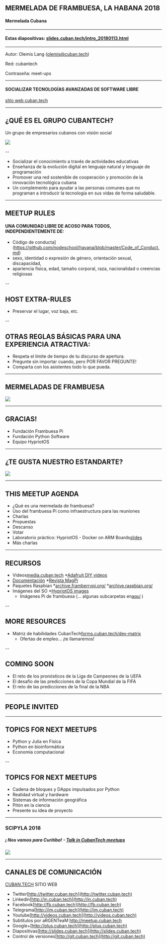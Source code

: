 

## MERMELADA DE FRAMBUESA, LA HABANA 2018
#### Mermelada Cubana

----------------

#### Estas diapositivas: [slides.cuban.tech/intro_20180113.html](http://slides.cuban.tech/intro_20180113.html)

------------

Autor: Olemis Lang (olemis@cuban.tech)

Red: cubantech

Contraseña: meet-ups

------------

#### SOCIALIZAR TECNOLOGÍAS AVANZADAS DE SOFTWARE LIBRE

[sitio web cuban.tech](http://cuban.tech)

---

## ¿QUÉ ES EL GRUPO CUBANTECH?

Un grupo de empresarios cubanos con visión social

![](img/cubantech.map.png)

--

- Socializar el conocimiento a través de actividades educativas
- Enseñanza de la evolución digital en lenguaje natural y lenguaje de programación
- Promover una red sostenible de cooperación y promoción de la innovación tecnológica cubana
- Un complemento para ayudar a las personas comunes que no programan a introducir la tecnología en sus vidas de forma saludable.

---

## MEETUP RULES

#### UNA COMUNIDAD LIBRE DE ACOSO PARA TODOS, INDEPENDIENTEMENTE DE:

- Código de conducta] (https://github.com/nodeschool/havana/blob/master/Code_of_Conduct.md)
- sexo, identidad o expresión de género, orientación sexual, discapacidad,
- apariencia física, edad, tamaño corporal, raza, nacionalidad o creencias religiosas

--

## HOST EXTRA-RULES

- Preservar el lugar, voz baja, etc.

--

## OTRAS REGLAS BÁSICAS PARA UNA EXPERIENCIA ATRACTIVA:

- Respeta el límite de tiempo de tu discurso de apertura.
- Pregunte sin importar cuando, pero POR FAVOR PREGUNTE!
- Comparta con los asistentes todo lo que pueda.

---

## MERMELADAS DE FRAMBUESA

![](img/rpi.jams.map.201803.png)

---

## GRACIAS!

- Fundación Frambuesa Pi
- Fundación Python Software
- Equipo HypriotOS

---

## ¿TE GUSTA NUESTRO ESTANDARTE?

![](img/rpi.cuba.banner.png)

---

## THIS MEETUP AGENDA

- ¿Qué es una mermelada de frambuesa?
- Uso del frambuesa Pi como infraestructura para las reuniones
- Charlas
- Propuestas
- Descanso
- Votar
- Laboratorio práctico: HypriotOS - Docker on ARM Boards[slides](docker-stuff/hypriot)
- Más charlas

---

## RECURSOS

- Videos[media.cuban.tech](http://media.cuban.tech)
  *[Adafruit DIY videos](http://videos.cuban.tech/Adafruit.Liked.videos/)
- [Documentación](ftp://qnap01.local/Public/docs/)
  *[Revista MagPi](ftp://qnap01.local/Public/docs/magpi)
- Paquetes Raspbian
  *[archive.framberrypi.org/](http://archive.raspberrypi.org/)
  *[archive.raspbian.org/](http://archive.raspbian.org/)
- Imágenes del SO
  *[HypriotOS images](ftp://qnap01.local/Public/os/hypriot)
  * Imágenes Pi de frambuesa (... algunas subcarpetas en[aquí](ftp://qnap01.local/Public/os/) )

--

## MORE RESOURCES

- Matriz de habilidades CubanTech[forms.cuban.tech/dev-matrix](http://forms.cuban.tech/dev-matrix)
  * Ofertas de empleo... ¡te llamaremos!

--

## COMING SOON

- El reto de los pronósticos de la Liga de Campeones de la UEFA
- El desafío de las predicciones de la Copa Mundial de la FIFA
- El reto de las predicciones de la final de la NBA

---

## PEOPLE INVITED

---

## TOPICS FOR NEXT MEETUPS

- Python y Julia en Física
- Python en bioinformática
- Economía computacional

--

## TOPICS FOR NEXT MEETUPS

- Cadena de bloques y DApps impulsados por Python
- Realidad virtual y hardware
- Sistemas de información geográfica
- Pitón en la ciencia
- Presente su idea de proyecto

---

### SCIPYLA 2018

##### &iexcl; Nos vamos para Curitiba! - [Talk in CubanTech meetups](http://forms.cuban.tech/cubantech-speak)

![](img/scipyla2018.annonce.png)

---

## CANALES DE COMUNICACIÓN

[CUBAN.TECH](http://cuban.tech) SITIO WEB

- Twitter[http://twitter.cuban.tech](http://twitter.cuban.tech)
- Linkedin[http://in.cuban.tech](http://in.cuban.tech)
- Facebook[http://fb.cuban.tech](http://fb.cuban.tech)
- Telegrama[http://im.cuban.tech](http://im.cuban.tech)
- Youtube[http://videos.cuban.tech](http://videos.cuban.tech)
- Subtítulos por aRGENTeaM http://meetup.cuban.tech
- Google+[http://plus.cuban.tech](http://plus.cuban.tech)
- Diapositivas[http://slides.cuban.tech](http://slides.cuban.tech)
- Control de versiones[http://git.cuban.tech](http://git.cuban.tech)



